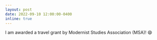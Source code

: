 ```yaml
---
layout: post
date: 2022-09-10 12:00:00-0400
inline: true
---
```


I am awarded a travel grant by Modernist Studies Association (MSA)! :smile:
